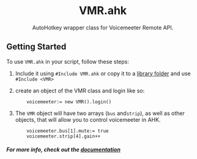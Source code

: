 <h1 align="center">
VMR.ahk
</h1>
<p align="center">
  AutoHotkey wrapper class for Voicemeeter Remote API.
</p>

## Getting Started
To use `VMR.ahk` in your script, follow these steps:
1.  Include it using `#Include VMR.ahk` or copy it to a [library folder](https://www.autohotkey.com/docs/Functions.htm#lib) and use `#Include <VMR>`

2.  create an object of the VMR class and login like so:
    ```ahk
        voicemeeter:= new VMR().login()
    ```
3. The `VMR` object will have two arrays (`bus` and`strip`), as well as other objects, that will allow you to control voicemeeter in AHK.
    ```ahk
        voicemeeter.bus[1].mute:= true
        voicemeeter.strip[4].gain++
    ```

##### For more info, check out the [documentation](https://saifaqqad.github.io/VMR.ahk/)
